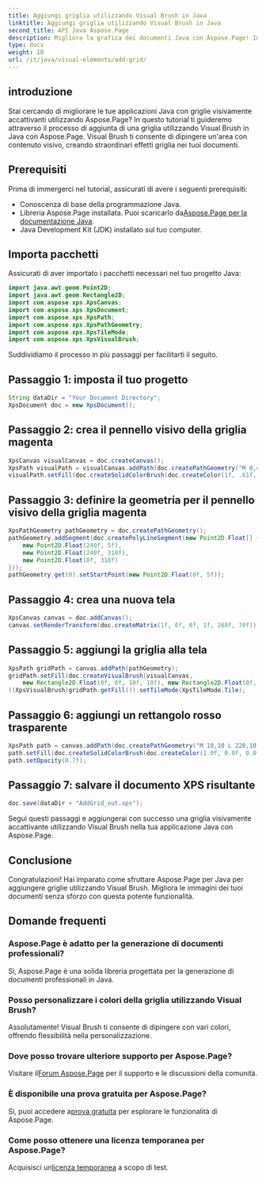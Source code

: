 ```yaml
---
title: Aggiungi griglia utilizzando Visual Brush in Java
linktitle: Aggiungi griglia utilizzando Visual Brush in Java
second_title: API Java Aspose.Page
description: Migliora la grafica dei documenti Java con Aspose.Page! Impara ad aggiungere griglie utilizzando Visual Brush passo dopo passo. Aumenta l'attrattiva della tua domanda senza sforzo.
type: docs
weight: 10
url: /it/java/visual-elements/add-grid/
---
```

## introduzione
Stai cercando di migliorare le tue applicazioni Java con griglie visivamente accattivanti utilizzando Aspose.Page? In questo tutorial ti guideremo attraverso il processo di aggiunta di una griglia utilizzando Visual Brush in Java con Aspose.Page. Visual Brush ti consente di dipingere un'area con contenuto visivo, creando straordinari effetti griglia nei tuoi documenti.
## Prerequisiti
Prima di immergerci nel tutorial, assicurati di avere i seguenti prerequisiti:
- Conoscenza di base della programmazione Java.
-  Libreria Aspose.Page installata. Puoi scaricarlo da[Aspose.Page per la documentazione Java](https://reference.aspose.com/page/java/).
- Java Development Kit (JDK) installato sul tuo computer.
## Importa pacchetti
Assicurati di aver importato i pacchetti necessari nel tuo progetto Java:
```java
import java.awt.geom.Point2D;
import java.awt.geom.Rectangle2D;
import com.aspose.xps.XpsCanvas;
import com.aspose.xps.XpsDocument;
import com.aspose.xps.XpsPath;
import com.aspose.xps.XpsPathGeometry;
import com.aspose.xps.XpsTileMode;
import com.aspose.xps.XpsVisualBrush;
```
Suddividiamo il processo in più passaggi per facilitarti il seguito.
## Passaggio 1: imposta il tuo progetto
```java
String dataDir = "Your Document Directory";
XpsDocument doc = new XpsDocument();
```
## Passaggio 2: crea il pennello visivo della griglia magenta
```java
XpsCanvas visualCanvas = doc.createCanvas();
XpsPath visualPath = visualCanvas.addPath(doc.createPathGeometry("M 0,4 L 4,4 4,0 6,0 6,4 10,4 10,6 6,6 6,10 4,10 4,6 0,6 Z"));
visualPath.setFill(doc.createSolidColorBrush(doc.createColor(1f, .61f, 0.1f, 0.61f)));
```
## Passaggio 3: definire la geometria per il pennello visivo della griglia magenta
```java
XpsPathGeometry pathGeometry = doc.createPathGeometry();
pathGeometry.addSegment(doc.createPolyLineSegment(new Point2D.Float[] {
    new Point2D.Float(240f, 5f),
    new Point2D.Float(240f, 310f),
    new Point2D.Float(0f, 310f)
}));
pathGeometry.get(0).setStartPoint(new Point2D.Float(0f, 5f));
```
## Passaggio 4: crea una nuova tela
```java
XpsCanvas canvas = doc.addCanvas();
canvas.setRenderTransform(doc.createMatrix(1f, 0f, 0f, 1f, 268f, 70f));
```
## Passaggio 5: aggiungi la griglia alla tela
```java
XpsPath gridPath = canvas.addPath(pathGeometry);
gridPath.setFill(doc.createVisualBrush(visualCanvas,
    new Rectangle2D.Float(0f, 0f, 10f, 10f), new Rectangle2D.Float(0f, 0f, 10f, 10f)));
((XpsVisualBrush)gridPath.getFill()).setTileMode(XpsTileMode.Tile);
```
## Passaggio 6: aggiungi un rettangolo rosso trasparente
```java
XpsPath path = canvas.addPath(doc.createPathGeometry("M 10,10 L 228,10 228,100 10,100"));
path.setFill(doc.createSolidColorBrush(doc.createColor(1.0f, 0.0f, 0.0f)));
path.setOpacity(0.7f);
```
## Passaggio 7: salvare il documento XPS risultante
```java
doc.save(dataDir + "AddGrid_out.xps");
```
Segui questi passaggi e aggiungerai con successo una griglia visivamente accattivante utilizzando Visual Brush nella tua applicazione Java con Aspose.Page.
## Conclusione
Congratulazioni! Hai imparato come sfruttare Aspose.Page per Java per aggiungere griglie utilizzando Visual Brush. Migliora le immagini dei tuoi documenti senza sforzo con questa potente funzionalità.
## Domande frequenti
### Aspose.Page è adatto per la generazione di documenti professionali?
Sì, Aspose.Page è una solida libreria progettata per la generazione di documenti professionali in Java.
### Posso personalizzare i colori della griglia utilizzando Visual Brush?
Assolutamente! Visual Brush ti consente di dipingere con vari colori, offrendo flessibilità nella personalizzazione.
### Dove posso trovare ulteriore supporto per Aspose.Page?
 Visitare il[Forum Aspose.Page](https://forum.aspose.com/c/page/39) per il supporto e le discussioni della comunità.
### È disponibile una prova gratuita per Aspose.Page?
 Sì, puoi accedere a[prova gratuita](https://releases.aspose.com/) per esplorare le funzionalità di Aspose.Page.
### Come posso ottenere una licenza temporanea per Aspose.Page?
 Acquisisci un[licenza temporanea](https://purchase.aspose.com/temporary-license/) a scopo di test.